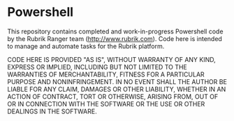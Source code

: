 # Powershell
This repository contains completed and work-in-progress Powershell code by the Rubrik Ranger team (http://www.rubrik.com). Code here is intended to manage and automate tasks for the Rubrik platform.

CODE HERE IS PROVIDED "AS IS", WITHOUT WARRANTY OF ANY KIND,
EXPRESS OR IMPLIED, INCLUDING BUT NOT LIMITED TO THE WARRANTIES OF
MERCHANTABILITY, FITNESS FOR A PARTICULAR PURPOSE AND NONINFRINGEMENT.
IN NO EVENT SHALL THE AUTHOR BE LIABLE FOR ANY CLAIM, DAMAGES OR
OTHER LIABILITY, WHETHER IN AN ACTION OF CONTRACT, TORT OR OTHERWISE,
ARISING FROM, OUT OF OR IN CONNECTION WITH THE SOFTWARE OR THE USE OR
OTHER DEALINGS IN THE SOFTWARE.